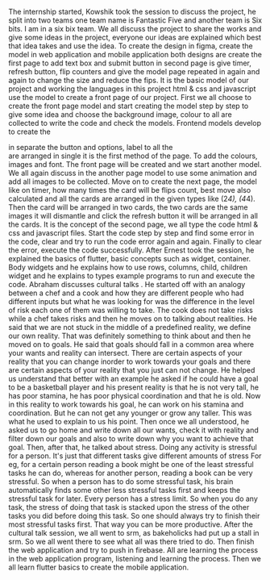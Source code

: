 The internship started, Kowshik took the session to discuss the project, he split into two teams one team name is Fantastic Five and another team is Six bits. I am in a six bix team. We all discuss the project to share the works and give some ideas in the project,  everyone our ideas are explained  which best that idea takes and use the idea. To create the design in figma, create the model in web application and mobile application both designs are create the first page to add text box and submit button in second page is give timer, refresh button, flip counters and give the model page repeated in again and again to change the size and reduce the fips. It is the basic model of our project and working the languages in this project html & css and javascript use the model to create a front page of our project. First we all choose to create the front page model and start creating the model step by step to give some idea and choose the background image, colour to all are collected to write the code and check the models. Frontend models develop to create the <div> in separate the button and options, label to all the <div> are arranged in single <div-container> it is the first method of the page. To add the colours, images and font. The front page will be created and we start another model. We all again discuss in the another page model to use some animation and add all images to be collected. Move on to create the next page, the model like on timer, how many times the card will be flips count,  best move also calculated and all the cards are arranged in the given types like (2*4), (4*4). Then the card will be arranged in two cards, the two cards are the same images it will dismantle and click the refresh button it will be arranged in all the cards. It is the concept of the second page, we all type the code html & css and javascript files. Start the code step by step and find some error in the code, clear and try to run the code error again and again. Finally to clear the error,  execute the code successfully. After Ernest took the session, he explained the basics of flutter, basic concepts such as widget, container. Body widgets and he explains how to use rows, columns, child, children widget and he explains to types example programs to run and execute the code. Abraham discusses cultural talks . He started off with an analogy between a chef and a cook and how they are  different people who had different inputs but what he was looking for was the difference in the level of risk each one of them was willing to take. The cook does not take risks while a chef takes risks and then he moves on to talking about realities. He said that we are not stuck in the middle of a predefined reality, we define our own reality. That was definitely something to think about and then he moved on to goals. He said that goals should fall in a common area where your wants and reality can intersect. There are certain aspects of your reality that you can change inorder to work towards your goals and there are certain aspects of your reality that you just can not change. He helped us understand that better with an example he asked if he could have a goal to be a basketball player and his present reality is that he is not very tall, he has poor stamina, he has poor physical coordination and that he is old. Now in this reality to work towards his goal, he can work on his stamina and coordination. But he can not get any younger or grow any taller. This was what he used to explain to us his point. Then once we all understood, he asked us to go home and write down all our wants, check it with reality and filter down our goals and also to write down why you want to achieve that goal. Then, after that, he talked about stress. Doing any activity is stressful for a person. It's just that different tasks give different amounts of stress For eg, for a certain person reading a book might be one of the least stressful tasks he can do, whereas for another person, reading a book can be very stressful. So when a person has to do some stressful task, his brain automatically finds some other less stressful tasks first and keeps the stressful task for later. Every person has a stress limit. So when you do any task, the stress of doing that task is stacked upon the stress of the other tasks you did before doing this task. So one should always try to finish their most stressful tasks first. That way you can be more productive. After the cultural talk session, we all went to srm, as bakeholicks had put up a stall in srm. So we all went there to see what all was there tried to do. Then finish the web application and try to push in firebase. All are learning the process in the web application program, listening and learning the process. Then we all learn flutter basics to create the mobile application.   

